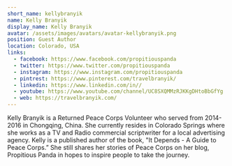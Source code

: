 ```yaml
---
short_name: kellybranyik
name: Kelly Branyik
display_name: Kelly Branyik
avatar: /assets/images/avatars/avatar-kellybranyik.png
position: Guest Author
location: Colorado, USA
links: 
  - facebook: https://www.facebook.com/propitiouspanda
  - twitter: https://www.twitter.com/propitiouspanda
  - instagram: https://www.instagram.com/propitiouspanda
  - pintrest: https://www.pinterest.com/travelbranyik/
  - linkedin: https://www.linkedin.com/in//
  - youtube: https://www.youtube.com/channel/UC8SXQMMzRJKKgDHtoBbGfYg
  - web: https://travelbranyik.com/
---
```

Kelly Branyik is a Returned Peace Corps Volunteer who served from 2014-2016 in Chongqing, China. She currently resides in Colorado Springs where she works as a TV and Radio commercial scriptwriter for a local advertising agency. Kelly is a published author of the book, "It Depends - A Guide to Peace Corps.” She still shares her stories of Peace Corps on her blog, Propitious Panda in hopes to inspire people to take the journey.